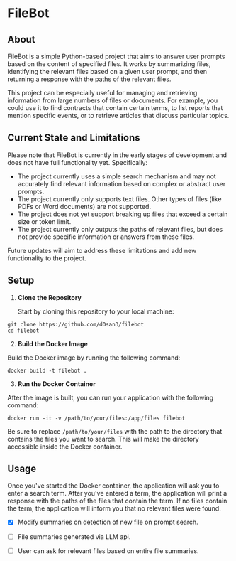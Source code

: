 # FileBot

## About

FileBot is a simple Python-based project that aims to answer user prompts based on the content of specified files. It works by summarizing files, identifying the relevant files based on a given user prompt, and then returning a response with the paths of the relevant files.

This project can be especially useful for managing and retrieving information from large numbers of files or documents. For example, you could use it to find contracts that contain certain terms, to list reports that mention specific events, or to retrieve articles that discuss particular topics.

## Current State and Limitations

Please note that FileBot is currently in the early stages of development and does not have full functionality yet. Specifically:

- The project currently uses a simple search mechanism and may not accurately find relevant information based on complex or abstract user prompts.
- The project currently only supports text files. Other types of files (like PDFs or Word documents) are not supported.
- The project does not yet support breaking up files that exceed a certain size or token limit.
- The project currently only outputs the paths of relevant files, but does not provide specific information or answers from these files.

Future updates will aim to address these limitations and add new functionality to the project.

## Setup

1. **Clone the Repository**

   Start by cloning this repository to your local machine:

```
git clone https://github.com/dOsan3/filebot
cd filebot
```

2. **Build the Docker Image**

Build the Docker image by running the following command:

```
docker build -t filebot .
```

3. **Run the Docker Container**

After the image is built, you can run your application with the following command:

```
docker run -it -v /path/to/your/files:/app/files filebot
```

Be sure to replace `/path/to/your/files` with the path to the directory that contains the files you want to search. This will make the directory accessible inside the Docker container.

## Usage

Once you've started the Docker container, the application will ask you to enter a search term. After you've entered a term, the application will print a response with the paths of the files that contain the term. If no files contain the term, the application will inform you that no relevant files were found.

- [x] Modify summaries on detection of new file on prompt search.

- [ ] File summaries generated via LLM api.

- [ ] User can ask for relevant files based on entire file summaries.
